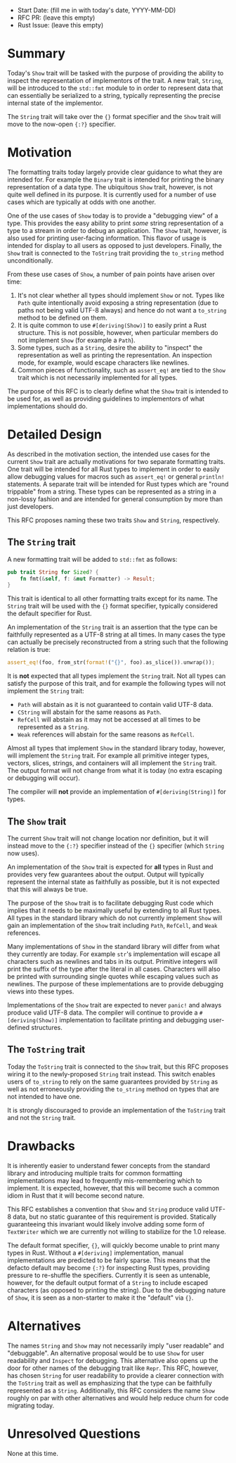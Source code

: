 - Start Date: (fill me in with today's date, YYYY-MM-DD)
- RFC PR: (leave this empty)
- Rust Issue: (leave this empty)

# Summary

Today's `Show` trait will be tasked with the purpose of providing the ability to
inspect the representation of implementors of the trait. A new trait, `String`,
will be introduced to the `std::fmt` module to in order to represent data that
can essentially be serialized to a string, typically representing the precise
internal state of the implementor.

The `String` trait will take over the `{}` format specifier and the `Show` trait
will move to the now-open `{:?}` specifier.

# Motivation

The formatting traits today largely provide clear guidance to what they are
intended for. For example the `Binary` trait is intended for printing the binary
representation of a data type. The ubiquitous `Show` trait, however, is not
quite well defined in its purpose. It is currently used for a number of use
cases which are typically at odds with one another.

One of the use cases of `Show` today is to provide a "debugging view" of a type.
This provides the easy ability to print *some* string representation of a type
to a stream in order to debug an application. The `Show` trait, however, is also
used for printing user-facing information. This flavor of usage is intended for
display to all users as opposed to just developers. Finally, the `Show` trait is
connected to the `ToString` trait providing the `to_string` method
unconditionally.

From these use cases of `Show`, a number of pain points have arisen over time:

1. It's not clear whether all types should implement `Show` or not. Types like
   `Path` quite intentionally avoid exposing a string representation (due to
   paths not being valid UTF-8 always) and hence do not want a `to_string`
   method to be defined on them.
2. It is quite common to use `#[deriving(Show)]` to easily print a Rust
   structure. This is not possible, however, when particular members do not
   implement `Show` (for example a `Path`).
3. Some types, such as a `String`, desire the ability to "inspect" the
   representation as well as printing the representation. An inspection mode,
   for example, would escape characters like newlines.
4. Common pieces of functionality, such as `assert_eq!` are tied to the `Show`
   trait which is not necessarily implemented for all types.

The purpose of this RFC is to clearly define what the `Show` trait is intended
to be used for, as well as providing guidelines to implementors of what
implementations should do.

# Detailed Design

As described in the motivation section, the intended use cases for the current
`Show` trait are actually motivations for two separate formatting traits. One
trait will be intended for all Rust types to implement in order to easily allow
debugging values for macros such as `assert_eq!` or general `println!`
statements. A separate trait will be intended for Rust types which are "round
trippable" from a string. These types can be represented as a string in a
non-lossy fashion and are intended for general consumption by more than just
developers.

This RFC proposes naming these two traits `Show` and `String`, respectively.

## The `String` trait

A new formatting trait will be added to `std::fmt` as follows:

```rust
pub trait String for Sized? {
    fn fmt(&self, f: &mut Formatter) -> Result;
}
```

This trait is identical to all other formatting traits except for its name. The
`String` trait will be used with the `{}` format specifier, typically considered
the default specifier for Rust.

An implementation of the `String` trait is an assertion that the type can be
faithfully represented as a UTF-8 string at all times. In many cases the type
can actually be precisely reconstructed from a string such that the following
relation is true:

```rust
assert_eq!(foo, from_str(format!("{}", foo).as_slice()).unwrap());
```

It is **not** expected that all types implement the `String` trait. Not all
types can satisfy the purpose of this trait, and for example the following types
will not implement the `String` trait:

* `Path` will abstain as it is not guaranteed to contain valid UTF-8 data.
* `CString` will abstain for the same reasons as `Path`.
* `RefCell` will abstain as it may not be accessed at all times to be
  represented as a `String`.
* `Weak` references will abstain for the same reasons as `RefCell`.

Almost all types that implement `Show` in the standard library today, however,
will implement the `String` trait. For example all primitive integer types,
vectors, slices, strings, and containers will all implement the `String` trait.
The output format will not change from what it is today (no extra escaping or
debugging will occur).

The compiler will **not** provide an implementation of `#[deriving(String)]` for
types.

## The `Show` trait

The current `Show` trait will not change location nor definition, but it will
instead move to the `{:?}` specifier instead of the `{}` specifier (which
`String` now uses).

An implementation of the `Show` trait is expected for **all** types in Rust and
provides very few guarantees about the output. Output will typically represent
the internal state as faithfully as possible, but it is not expected that this
will always be true.

The purpose of the `Show` trait is to facilitate debugging Rust code which
implies that it needs to be maximally useful by extending to all Rust types. All
types in the standard library which do not currently implement `Show` will gain
an implementation of the `Show` trait including `Path`, `RefCell`, and `Weak`
references.

Many implementations of `Show` in the standard library will differ from what
they currently are today. For example `str`'s implementation will escape all
characters such as newlines and tabs in its output. Primitive integers will
print the suffix of the type after the literal in all cases. Characters will
also be printed with surrounding single quotes while escaping values such as
newlines. The purpose of these implementations are to provide debugging views
into these types.

Implementations of the `Show` trait are expected to never `panic!` and always
produce valid UTF-8 data. The compiler will continue to provide a
`#[deriving(Show)]` implementation to facilitate printing and debugging
user-defined structures.

## The `ToString` trait

Today the `ToString` trait is connected to the `Show` trait, but this RFC
proposes wiring it to the newly-proposed `String` trait instead. This switch
enables users of `to_string` to rely on the same guarantees provided by `String`
as well as not erroneously providing the `to_string` method on types that are
not intended to have one.

It is strongly discouraged to provide an implementation of the `ToString` trait
and not the `String` trait.

# Drawbacks

It is inherently easier to understand fewer concepts from the standard library
and introducing multiple traits for common formatting implementations may lead
to frequently mis-remembering which to implement. It is expected, however, that
this will become such a common idiom in Rust that it will become second nature.

This RFC establishes a convention that `Show` and `String` produce valid UTF-8
data, but no static guarantee of this requirement is provided. Statically
guaranteeing this invariant would likely involve adding some form of
`TextWriter` which we are currently not willing to stabilize for the 1.0
release.

The default format specifier, `{}`, will quickly become unable to print many
types in Rust. Without a `#[deriving]` implementation, manual implementations
are predicted to be fairly sparse. This means that the defacto default may
become `{:?}` for inspecting Rust types, providing pressure to re-shuffle the
specifiers. Currently it is seen as untenable, however, for the default output
format of a `String` to include escaped characters (as opposed to printing the
string). Due to the debugging nature of `Show`, it is seen as a non-starter to
make it the "default" via `{}`.

# Alternatives

The names `String` and `Show` may not necessarily imply "user readable" and
"debuggable". An alternative proposal would be to use `Show` for user
readability and `Inspect` for debugging. This alternative also opens up the door
for other names of the debugging trait like `Repr`. This RFC, however, has
chosen `String` for user readability to provide a clearer connection with the
`ToString` trait as well as emphasizing that the type can be faithfully
represented as a `String`. Additionally, this RFC considers the name `Show`
roughly on par with other alternatives and would help reduce churn for code
migrating today.

# Unresolved Questions

None at this time.
